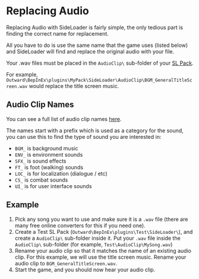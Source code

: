 # Replacing Audio

Replacing Audio with SideLoader is fairly simple, the only tedious part is finding the correct name for replacement.

All you have to do is use the same name that the game uses (listed below) and SideLoader will find and replace the original audio with your file.

Your .wav files must be placed in the `AudioClip\` sub-folder of your [SL Pack](Basics/SLPacks).

For example, `Outward\BepInEx\plugins\MyPack\SideLoader\AudioClip\BGM_GeneralTitleScreen.wav` would replace the title screen music.

## Audio Clip Names

You can see a full list of audio clip names [here](API/Enums/Sounds.md).

The names start with a prefix which is used as a category for the sound, you can use this to find the type of sound you are interested in:
* `BGM_` is background music
* `ENV_` is environment sounds
* `SFX_` is sound effects
* `FT_` is foot (walking) sounds
* `LOC_` is for localization (dialogue / etc)
* `CS_` is combat sounds
* `UI_` is for user interface sounds

## Example

1. Pick any song you want to use and make sure it is a `.wav` file (there are many free online converters for this if you need one).
2. Create a Test SL Pack (`Outward\BepInEx\plugins\Test\SideLoader\`), and create a `AudioClip\` sub-folder inside it. Put your `.wav` file inside the `AudioClip\` sub-folder (for example, `Test\AudioClip\MySong.wav`)
3. Rename your audio clip so that it matches the name of an existing audio clip. For this example, we will use the title screen music. Rename your audio clip to `BGM_GeneralTitleScreen.wav`.
4. Start the game, and you should now hear your audio clip.